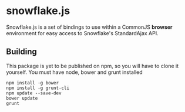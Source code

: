 # snowflake.js
Snowflake.js is a set of bindings to use within a CommonJS **browser** environment for easy access to Snowflake's StandardAjax API.

Building
---------

This package is yet to be published on npm, so you will have to clone it yourself. You must have node, bower and grunt installed

```
npm install -g bower
npm install -g grunt-cli
npm update --save-dev
bower update
grunt
```